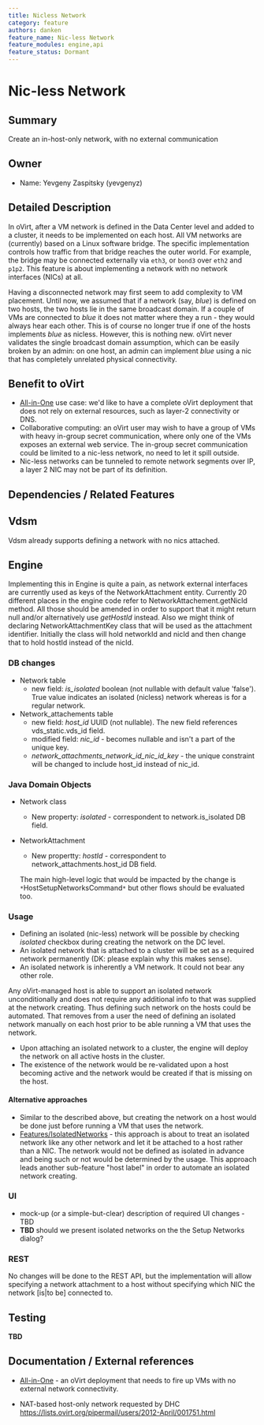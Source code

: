 ```yaml
---
title: Nicless Network
category: feature
authors: danken
feature_name: Nic-less Network
feature_modules: engine,api
feature_status: Dormant
---
```


# Nic-less Network

## Summary

Create an in-host-only network, with no external communication

## Owner

*   Name: Yevgeny Zaspitsky (yevgenyz)


## Detailed Description

In oVirt, after a VM network is defined in the Data Center level and added to a cluster, it needs to be implemented on each host. All VM networks are (currently) based on a Linux software bridge. The specific implementation controls how traffic from that bridge reaches the outer world. For example, the bridge may be connected externally via `eth3`, or `bond3` over `eth2` and `p1p2`. This feature is about implementing a network with no network interfaces (NICs) at all.

Having a disconnected network may first seem to add complexity to VM placement. Until now, we assumed that if a network (say, *blue*) is defined on two hosts, the two hosts lie in the same broadcast domain. If a couple of VMs are connected to *blue* it does not matter where they a run - they would always hear each other. This is of course no longer true if one of the hosts implements *blue* as nicless. However, this is nothing new. oVirt never validates the single broadcast domain assumption, which can be easily broken by an admin: on one host, an admin can implement *blue* using a nic that has completely unrelated physical connectivity.

## Benefit to oVirt

*   [All-in-One](/develop/release-management/features/integration/allinone.html) use case: we'd like to have a complete oVirt deployment that does not rely on external resources, such as layer-2 connectivity or DNS.
*   Collaborative computing: an oVirt user may wish to have a group of VMs with heavy in-group secret communication, where only one of the VMs exposes an external web service. The in-group secret communication could be limited to a nic-less network, no need to let it spill outside.
*   Nic-less networks can be tunneled to remote network segments over IP, a layer 2 NIC may not be part of its definition.

## Dependencies / Related Features

## Vdsm

Vdsm already supports defining a network with no nics attached.

## Engine

Implementing this in Engine is quite a pain, as network external interfaces are currently used as keys of the NetworkAttachment entity. Currently 20 different places in the engine code refer to NetworkAttachement.getNicId method. All those should be amended in order to support that it might return null and/or alternatively use *getHostId* instead. Also we might think of declaring NetworkAttachmentKey class that will be used as the attachment identifier. Initially the class will hold networkId and nicId and then change that to hold hostId instead of the nicId.

### DB changes

*   Network table
    -   new field: *is_isolated* boolean (not nullable with default value 'false'). True value indicates an isolated (nicless) network whereas is for a regular network.
*   Network_attachements table
    -   new field: *host_id* UUID (not nullable). The new field references vds_static.vds_id field.
    -   modified field: *nic_id* - becomes nullable and isn't a part of the unique key.
    -   *network_attachments_network_id_nic_id_key* - the unique constraint will be changed to include host_id instead of nic_id.

### Java Domain Objects

*   Network class
    -   New property: *isolated* - correspondent to network.is_isolated DB field.
*   NetworkAttachment
    -   New propertty: *hostId* - correspondent to network_attachments.host_id DB field.

      The main high-level logic that would be impacted by the change is `*`HostSetupNetworksCommand`*` but other flows should be evaluated too.

### Usage

*   Defining an isolated (nic-less) network will be possible by checking *isolated* checkbox during creating the network on the DC level.
*   An isolated network that is attached to a cluster will be set as a required network permanently (DK: please explain why this makes sense).
*   An isolated network is inherently a VM network. It could not bear any other role.

Any oVirt-managed host is able to support an isolated network unconditionally and does not require any additional info to that was supplied at the network creating. Thus defining such network on the hosts could be automated. That removes from a user the need of defining an isolated network manually on each host prior to be able running a VM that uses the network.

*   Upon attaching an isolated network to a cluster, the engine will deploy the network on all active hosts in the cluster.
*   The existence of the network would be re-validated upon a host becoming active and the network would be created if that is missing on the host.

#### Alternative approaches

*   Similar to the described above, but creating the network on a host would be done just before running a VM that uses the network.
*   [Features/IsolatedNetworks](/develop/release-management/features/network/isolatednetworks.html) - this approach is about to treat an isolated network like any other network and let it be attached to a host rather than a NIC. The network would not be defined as isolated in advance and being such or not would be determined by the usage. This approach leads another sub-feature "host label" in order to automate an isolated network creating.

### UI

*   mock-up (or a simple-but-clear) description of required UI changes - TBD
*   **TBD** should we present isolated networks on the the Setup Networks dialog?

### REST

No changes will be done to the REST API, but the implementation will allow specifying a network attachment to a host without specifying which NIC the network [is|to be] connected to.

## Testing

**TBD**

## Documentation / External references

*   [All-in-One](/develop/release-management/features/integration/allinone.html) - an oVirt deployment that needs to fire up VMs with no external network connectivity.

<!-- -->

*   NAT-based host-only network requested by DHC <https://lists.ovirt.org/pipermail/users/2012-April/001751.html>



